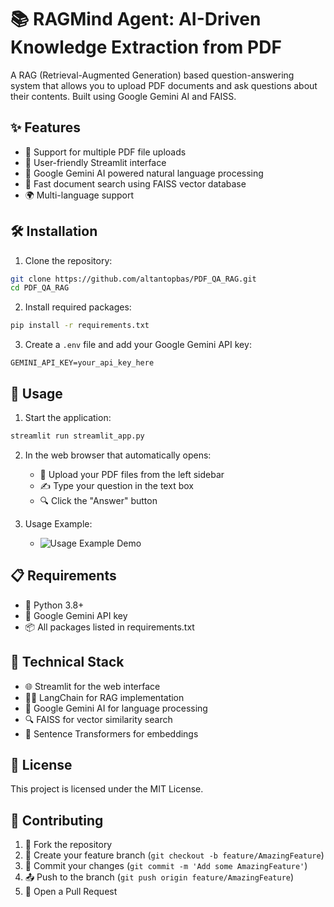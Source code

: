 # 📚 RAGMind Agent: AI-Driven Knowledge Extraction from PDF

A RAG (Retrieval-Augmented Generation) based question-answering system that allows you to upload PDF documents and ask questions about their contents. Built using Google Gemini AI and FAISS.

## ✨ Features

- 📄 Support for multiple PDF file uploads
- 🎯 User-friendly Streamlit interface
- 🤖 Google Gemini AI powered natural language processing
- 🚀 Fast document search using FAISS vector database
- 🌍 Multi-language support

## 🛠️ Installation

1. Clone the repository:
```bash
git clone https://github.com/altantopbas/PDF_QA_RAG.git
cd PDF_QA_RAG
```

2. Install required packages:
```bash
pip install -r requirements.txt
```

3. Create a `.env` file and add your Google Gemini API key:
```
GEMINI_API_KEY=your_api_key_here
```

## 🚀 Usage

1. Start the application:
```bash
streamlit run streamlit_app.py
```

2. In the web browser that automatically opens:
   - 📂 Upload your PDF files from the left sidebar
   - ✍️ Type your question in the text box
   - 🔍 Click the "Answer" button
  
3. Usage Example:
   - ![Usage Example Demo](https://github.com/altantopbas/PDF_QA_RAG/blob/main/example.gif)

## 📋 Requirements

- 🐍 Python 3.8+
- 🔑 Google Gemini API key
- 📦 All packages listed in requirements.txt

## 🔧 Technical Stack

- 🌐 Streamlit for the web interface
- 🦜️🔗 LangChain for RAG implementation
- 🧠 Google Gemini AI for language processing
- 🔍 FAISS for vector similarity search
- 🔄 Sentence Transformers for embeddings

## 📜 License

This project is licensed under the MIT License.

## 🤝 Contributing

1. 🔱 Fork the repository
2. 🌿 Create your feature branch (`git checkout -b feature/AmazingFeature`)
3. 💾 Commit your changes (`git commit -m 'Add some AmazingFeature'`)
4. 📤 Push to the branch (`git push origin feature/AmazingFeature`)
5. 🔄 Open a Pull Request 
